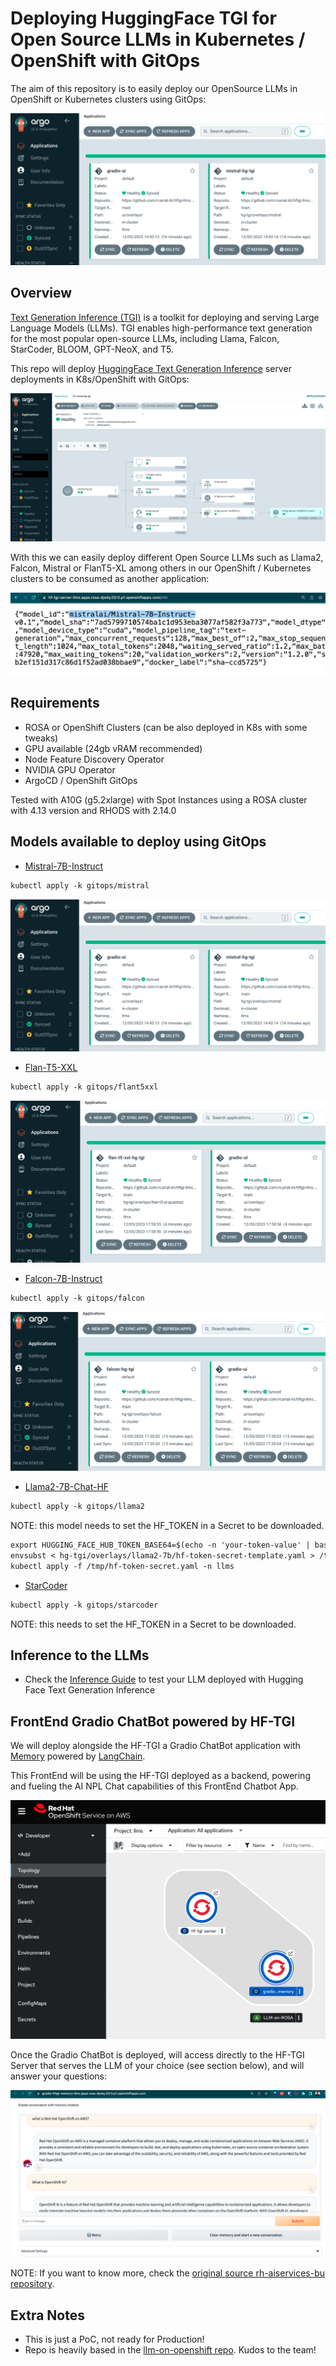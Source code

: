 # Deploying HuggingFace TGI for Open Source LLMs in Kubernetes / OpenShift with GitOps

The aim of this repository is to easily deploy our OpenSource LLMs in OpenShift or Kubernetes clusters using GitOps: 

![LLM0](/assets/llm0.png)

## Overview

[Text Generation Inference (TGI)](https://huggingface.co/docs/text-generation-inference/index) is a toolkit for deploying and serving Large Language Models (LLMs). TGI enables high-performance text generation for the most popular open-source LLMs, including Llama, Falcon, StarCoder, BLOOM, GPT-NeoX, and T5.

This repo will deploy [HuggingFace Text Generation Inference](https://github.com/huggingface/text-generation-inference) server deployments in K8s/OpenShift with GitOps:

![LLM2](/assets/llm1.png)

With this we can easily deploy different Open Source LLMs such as Llama2, Falcon, Mistral or FlanT5-XL among others in our OpenShift / Kubernetes clusters to be consumed as another application:

![LLM2](/assets/llm4.png)

## Requirements

- ROSA or OpenShift Clusters (can be also deployed in K8s with some tweaks)
- GPU available (24gb vRAM recommended)
- Node Feature Discovery Operator
- NVIDIA GPU Operator
- ArgoCD / OpenShift GitOps

Tested with A10G (g5.2xlarge) with Spot Instances using a ROSA cluster with 4.13 version and RHODS with 2.14.0

## Models available to deploy using GitOps

- [Mistral-7B-Instruct](https://huggingface.co/mistralai/Mistral-7B-Instruct-v0.1)

```md
kubectl apply -k gitops/mistral
```

![LLM0](/assets/llm0.png)

- [Flan-T5-XXL](https://huggingface.co/google/flan-t5-xxl)

```md
kubectl apply -k gitops/flant5xxl
```

![LLM0](/assets/llm8.png)

- [Falcon-7B-Instruct](https://huggingface.co/tiiuae/falcon-7b-instruct)

```md
kubectl apply -k gitops/falcon
```

![LLM0](/assets/llm7.png)

- [Llama2-7B-Chat-HF](https://huggingface.co/meta-llama/Llama-2-7b-chat-hf)

```md
kubectl apply -k gitops/llama2
```

NOTE: this model needs to set the HF_TOKEN in a Secret to be downloaded.

```md
export HUGGING_FACE_HUB_TOKEN_BASE64=$(echo -n 'your-token-value' | base64)
envsubst < hg-tgi/overlays/llama2-7b/hf-token-secret-template.yaml > /tmp/hf-token-secret.yaml
kubectl apply -f /tmp/hf-token-secret.yaml -n llms
```

- [StarCoder](https://huggingface.co/bigcode/starcoder)

```md
kubectl apply -k gitops/starcoder
```

NOTE: this needs to set the HF_TOKEN in a Secret to be downloaded.

## Inference to the LLMs

* Check the [Inference Guide](./inference/README.md) to test your LLM deployed with Hugging Face Text Generation Inference 

## FrontEnd Gradio ChatBot powered by HF-TGI

We will deploy alongside the HF-TGI a Gradio ChatBot application with [Memory](https://python.langchain.com/docs/modules/memory/types/buffer) powered by [LangChain](https://python.langchain.com/docs/get_started/introduction).

This FrontEnd will be using the HF-TGI deployed as a backend, powering and fueling the AI NPL Chat capabilities of this FrontEnd Chatbot App.

![LLM0](/assets/llm3.png)

Once the Gradio ChatBot is deployed, will access directly to the HF-TGI Server that serves the LLM of your choice (see section below), and will answer your questions:

![LLM0](/assets/llm5.png)

NOTE: If you want to know more, check the [original source rh-aiservices-bu repository](https://github.com/rh-aiservices-bu/llm-on-openshift/blob/main/examples/ui/gradio/gradio-hftgi-memory/README.md). 

## Extra Notes

- This is just a PoC, not ready for Production!
- Repo is heavily based in the [llm-on-openshift repo](https://github.com/rh-aiservices-bu/llm-on-openshift/tree/main/hf_tgis_deployment). Kudos to the team!